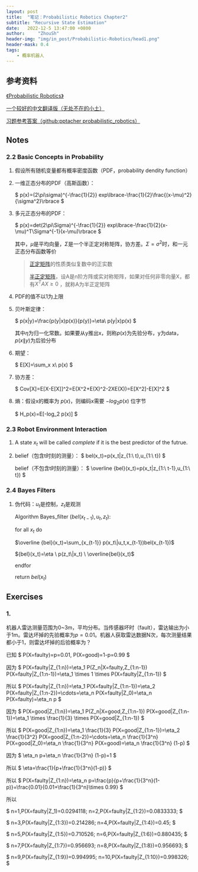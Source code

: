 ```yaml
---
layout: post
title:  "笔记：Probabilistic Robotics Chapter2"
subtitle: "Recursive State Estimation"
date:   2022-12-5 13:47:00 +0800
author:     "ZhouSh"
header-img: "img/in_post/Probabilistic-Robotics/head1.png"
header-mask: 0.4
tags:
    - 概率机器人
---
```

## 参考资料
[《Probabilistic Robotics》](https://gaoyichao.com/Xiaotu//resource/refs/PR.MIT.en.pdf)

[一个较好的中文翻译版（无处不在的小土）](https://gaoyichao.com/Xiaotu/?book=probabilistic_robotics&title=index)

[习题参考答案（github:pptacher probabilistic_robotics）](https://github.com/pptacher/probabilistic_robotics)

## Notes

### 2.2 Basic Concepts in Probability

1. 假设所有随机变量都有概率密度函数（PDF，probability dendity function）

2. 一维正态分布的PDF（高斯函数）：

    $
    p(x)=(2\pi\sigma)^{-\frac{1}{2}} exp\lbrace-\frac{1}{2}\frac{(x-\mu)^2}{\sigma^2}\rbrace
    $

3. 多元正态分布的PDF：

    $
    p(x)=det(2\pi\Sigma)^{-\frac{1}{2}} exp\lbrace-\frac{1}{2}(x-\mu)^T\Sigma^{-1}(x-\mu)\rbrace
    $

    其中，$\mu$是平均向量，$\Sigma$是一个半正定对称矩阵，协方差。$\Sigma=\sigma^2$时，和一元正态分布函数等价
    > [正定矩阵](https://baike.baidu.com/item/%E6%AD%A3%E5%AE%9A%E7%9F%A9%E9%98%B5/11030459)的性质类似复数中的正实数
    >
    >[半正定矩阵](https://baike.baidu.com/item/%E5%8D%8A%E6%AD%A3%E5%AE%9A%E7%9F%A9%E9%98%B5/2152711)，设A是n阶方阵或实对称矩阵，如果对任何非零向量X，都有$X^TAX\geq0$ ，就称A为半正定矩阵

4. PDF的值不以1为上限

5. 贝叶斯定律：

    $
    p(x|y)=\frac{p(y|x)p(x)}{p(y)}=\eta\ p(y|x)p(x)
    $

    其中$\eta$为归一化常数。如果要从y推出x，则称$p(x)$为先验分布，y为data，$p(x\|y)$为后验分布

6. 期望：

    $
    E[X]=\sum_x x\ p(x)
    $

7. 协方差：

    $
    Cov[X]=E[X-E[X]]^2=E(X^2+E(X)^2-2XE(X))=E[X^2]-E[X]^2
    $

8. 熵：假设x的概率为 $p(x)$，则编码x需要 $-log_2 p(x)$ 位字节

    $
    H_p(x)=E[-log_2 p(x)]
    $

### 2.3 Robot Environment Interaction

1. A state $x_t$ will be called $complete$ if it is the best predictor of the futrue.

2. belief（包含t时刻的测量）：
    $
    bel(x_t)=p(x_t|z_{1:\ t},u_{1:\ t})
    $

    belief（不包含t时刻的测量）：
    $
    \overline {bel}(x_t)=p(x_t|z_{1:\ t-1},u_{1:\ t})
    $

### 2.4 Bayes Filters

1. 伪代码：$u_t$是控制，$z_t$是观测

    Algorithm Bayes_filter $(bel(x_{t-1}),u_t,z_t)$:

    for all $x_t$ do

    $\overline {bel}(x_t)=\sum_{x_{t-1}} p(x_t\|u_t,x_{t-1})bel(x_{t-1})$

    ${bel}(x_t)=\eta \  p(z_t\|x_t) \  \overline{bel}(x_t)$

    endfor

    return $bel(x_t)$

## Exercises

### 1. 
机器人雷达测量范围为0~3m，平均分布。当传感器坏时（fault），雷达输出为小于1m。雷达坏掉的先验概率为$p=0.01$。机器人获取雷达数据N次，每次测量结果都小于1，则雷达坏掉的后验概率为？

已知
$
P(X=faulty)=p=0.01, P(X=good)=1-p=0.99
$

因为
$
P(X=faulty|Z_{1:n})=\eta_1 P(Z_n|X=faulty,Z_{1:n-1}) P(X=faulty|Z_{1:n-1})=\eta_1 \times 1 \times P(X=faulty|Z_{1:n-1})
$

所以
$
P(X=faulty|Z_{1:n})=\eta_1 P(X=faulty|Z_{1:n-1})=\eta_2 P(X=faulty|Z_{1:n-2})=\cdots=\eta_n P(X=faulty|Z_0)=\eta_n P(X=faulty)=\eta_n p
$

因为
$
P(X=good|Z_{1:n})=\eta_1 P(Z_n|X=good,Z_{1:n-1}) P(X=good|Z_{1:n-1})=\eta_1 \times \frac{1}{3} \times P(X=good|Z_{1:n-1})
$

所以
$
P(X=good|Z_{1:n})=\eta_1 \frac{1}{3} P(X=good|Z_{1:n-1})=\eta_2 \frac{1}{3^2} P(X=good|Z_{1:n-2})=\cdots=\eta_n \frac{1}{3^n} P(X=good|Z_0)=\eta_n \frac{1}{3^n} P(X=good)=\eta_n \frac{1}{3^n} (1-p)
$

因为
$
\eta_n p+\eta_n \frac{1}{3^n} (1-p)=1
$

所以
$
\eta=\frac{1}{p+\frac{1}{3^n}(1-p)}
$

所以
$
P(X=faulty|Z_{1:n})=\eta_n p=\frac{p}{p+\frac{1}{3^n}(1-p)}=\frac{0.01}{0.01+\frac{1}{3^n}\times 0.99}
$

所以

$
n=1,P(X=faulty|Z_1)=0.0294118;
n=2,P(X=faulty|Z_{1:2})=0.0833333;
$

$
n=3,P(X=faulty|Z_{1:3})=0.214286;
n=4,P(X=faulty|Z_{1:4})=0.45;
$

$
n=5,P(X=faulty|Z_{1:5})=0.710526;
n=6,P(X=faulty|Z_{1:6})=0.880435;
$

$
n=7,P(X=faulty|Z_{1:7})=0.956693;
n=8,P(X=faulty|Z_{1:8})=0.956693;
$

$
n=9,P(X=faulty|Z_{1:9})=0.994995;
n=10,P(X=faulty|Z_{1:10})=0.998326;
$



